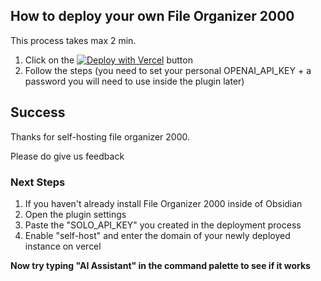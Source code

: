 ## How to deploy your own File Organizer 2000
This process takes max 2 min.

1. Click on the 
[![Deploy with Vercel](https://vercel.com/button)](https://vercel.com/new/clone?repository-url=https%3A%2F%2Fgithub.com%2Fdifferent-ai%2Ffile-organizer-2000%2Ftree%2Fmaster%2Fapp&env=OPENAI_API_KEY,SOLO_API_KEY&envDescription=SOLO_API_KEY%20is%20a%20bit%20like%20your%20password%20you%20can%20choose%20it%20to%20be%20whatever%20you%20want%20and%20you'll%20need%20to%20re-use%20in%20the%20plugin%20settings&envLink=https%3A%2F%2Fgithub.com%2Fdifferent-ai%2Ffile-organizer-2000%2Fblob%2Fmaster%2Ftutorials%2Fenv-vars.md&project-name=file-organizer-2000&repository-name=file-organizer-2000&redirect-url=https%3A%2F%2Fgithub.com%2Fdifferent-ai%2Ffile-organizer-2000%2Fblob%2Fmaster%2Ftutorials%2Fdeploy-on-vercel-success.md)
button
2. Follow the steps (you need to set your personal OPENAI_API_KEY + a password you will need to use inside the plugin later)



## Success

Thanks for self-hosting file organizer 2000.

Please do give us feedback

### Next Steps

1. If you haven't already install File Organizer 2000 inside of Obsidian
2. Open the plugin settings
3. Paste the "SOLO_API_KEY" you created in the deployment process
4. Enable "self-host" and enter the domain of your newly deployed instance on vercel


**Now try typing "AI Assistant" in the command palette to see if it works**
